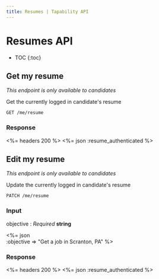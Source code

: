```yaml
---
title: Resumes | Tapability API
---
```


# Resumes API

* TOC
{:toc}

## Get my resume

_This endpoint is only available to candidates_

Get the currently logged in candidate's resume

    GET /me/resume

### Response

<%= headers 200 %>
<%= json :resume_authenticated %>

## Edit my resume

_This endpoint is only available to candidates_

Update the currently logged in candidate's resume

    PATCH /me/resume

### Input

objective
: _Required_ **string**

<%= json \
    :objective   => "Get a job in Scranton, PA"
%>

### Response

<%= headers 200 %>
<%= json :resume_authenticated %>
